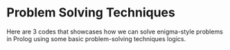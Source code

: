 # Problem Solving Techniques

Here are 3 codes that showcases how we can solve enigma-style problems in Prolog using some basic problem-solving techniques logics.

